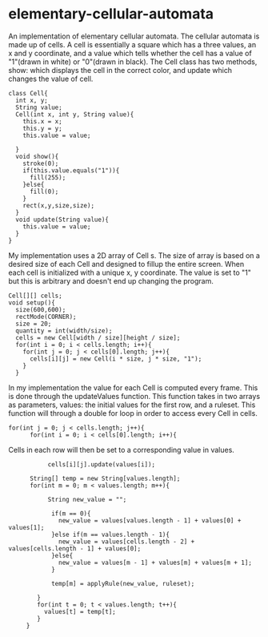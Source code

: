 # elementary-cellular-automata

An implementation of elementary cellular automata. The cellular automata is made up of cells. A cell is essentially a square which has a three values, an x and y coordinate, and a value which tells whether the cell has a value of "1"(drawn in white) or "0"(drawn in black). The Cell class has two methods, show: which displays the cell in the correct color, and update which changes the value of cell. 

```processing
class Cell{
  int x, y;
  String value;
  Cell(int x, int y, String value){
    this.x = x;
    this.y = y;
    this.value = value;
    
  }
  void show(){
    stroke(0);
    if(this.value.equals("1")){
      fill(255);
    }else{
      fill(0);
    }
    rect(x,y,size,size);
  }
  void update(String value){
    this.value = value;
  }
}
```
My implementation uses a 2D array of Cell s. The size of array is based on a desired size of each Cell and designed to fillup the entire screen. When each cell is initialized with a unique x, y coordinate. The value is set to "1" but this is arbitrary and doesn't end up changing the program. 
```processing
Cell[][] cells;
void setup(){
  size(600,600);
  rectMode(CORNER);
  size = 20;
  quantity = int(width/size);
  cells = new Cell[width / size][height / size];
  for(int i = 0; i < cells.length; i++){
    for(int j = 0; j < cells[0].length; j++){
      cells[i][j] = new Cell(i * size, j * size, "1");
    }
  }
```
In my implementation the value for each Cell is computed every frame.  This is done through the updateValues function. This function takes in two arrays as parameters, values: the initial values for the first row, and a ruleset. This function will through a double for loop in order to access every Cell in cells. 

```processing
for(int j = 0; j < cells.length; j++){
      for(int i = 0; i < cells[0].length; i++){
```
Cells in each row will then be set to a corresponding value in values. 
```processing
           cells[i][j].update(values[i]);
```

```processing
      String[] temp = new String[values.length];
      for(int m = 0; m < values.length; m++){
          
           String new_value = "";
          
            if(m == 0){
              new_value = values[values.length - 1] + values[0] + values[1];
            }else if(m == values.length - 1){
              new_value = values[cells.length - 2] + values[cells.length - 1] + values[0];
            }else{
              new_value = values[m - 1] + values[m] + values[m + 1];
            }
           
            temp[m] = applyRule(new_value, ruleset);
            
        }
        for(int t = 0; t < values.length; t++){
          values[t] = temp[t];
        }
     }
```



